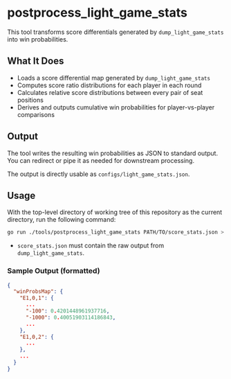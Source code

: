 # postprocess_light_game_stats

This tool transforms score differentials generated by `dump_light_game_stats` into win probabilities.

## What It Does

- Loads a score differential map generated by `dump_light_game_stats`
- Computes score ratio distributions for each player in each round
- Calculates relative score distributions between every pair of seat positions
- Derives and outputs cumulative win probabilities for player-vs-player comparisons

## Output

The tool writes the resulting win probabilities as JSON to standard output.
You can redirect or pipe it as needed for downstream processing.

The output is directly usable as `configs/light_game_stats.json`.

## Usage

With the top-level directory of working tree of this repository as the current directory, run the following command:

```sh
go run ./tools/postprocess_light_game_stats PATH/TO/score_stats.json > PATH/TO/light_game_stats.json
```

- `score_stats.json` must contain the raw output from `dump_light_game_stats`.

### Sample Output (formatted)

```json
{
  "winProbsMap": {
    "E1,0,1": {
      ...
      "-100": 0.4201448961937716,
      "-1000": 0.40051903114186843,
      ...
    },
    "E1,0,2": {
      ...
    },
    ...
  }
}
```

